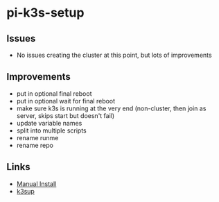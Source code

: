 # pi-k3s-setup

## Issues

* No issues creating the cluster at this point, but lots of improvements

## Improvements

* put in optional final reboot
* put in optional wait for final reboot
* make sure k3s is running at the very end (non-cluster, then join as server, skips start but doesn't fail)
* update variable names
* split into multiple scripts
* rename runme
* rename repo

## Links

* [Manual Install](https://blog.alexellis.io/test-drive-k3s-on-raspberry-pi/)
* [k3sup](https://github.com/alexellis/k3sup)
